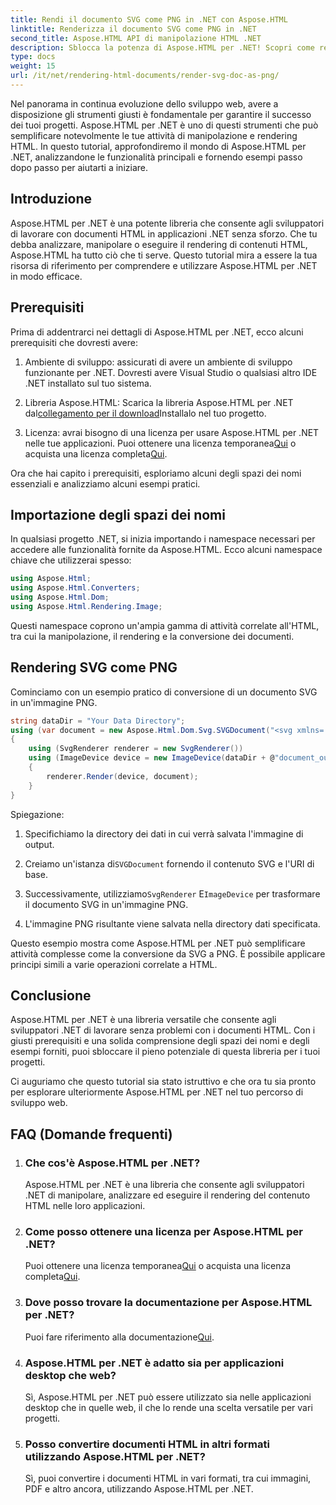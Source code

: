 ```yaml
---
title: Rendi il documento SVG come PNG in .NET con Aspose.HTML
linktitle: Renderizza il documento SVG come PNG in .NET
second_title: Aspose.HTML API di manipolazione HTML .NET
description: Sblocca la potenza di Aspose.HTML per .NET! Scopri come rendere SVG Doc come PNG senza sforzo. Immergiti in esempi passo dopo passo e FAQ. Inizia subito!
type: docs
weight: 15
url: /it/net/rendering-html-documents/render-svg-doc-as-png/
---
```


Nel panorama in continua evoluzione dello sviluppo web, avere a disposizione gli strumenti giusti è fondamentale per garantire il successo dei tuoi progetti. Aspose.HTML per .NET è uno di questi strumenti che può semplificare notevolmente le tue attività di manipolazione e rendering HTML. In questo tutorial, approfondiremo il mondo di Aspose.HTML per .NET, analizzandone le funzionalità principali e fornendo esempi passo dopo passo per aiutarti a iniziare.

## Introduzione

Aspose.HTML per .NET è una potente libreria che consente agli sviluppatori di lavorare con documenti HTML in applicazioni .NET senza sforzo. Che tu debba analizzare, manipolare o eseguire il rendering di contenuti HTML, Aspose.HTML ha tutto ciò che ti serve. Questo tutorial mira a essere la tua risorsa di riferimento per comprendere e utilizzare Aspose.HTML per .NET in modo efficace.

## Prerequisiti

Prima di addentrarci nei dettagli di Aspose.HTML per .NET, ecco alcuni prerequisiti che dovresti avere:

1. Ambiente di sviluppo: assicurati di avere un ambiente di sviluppo funzionante per .NET. Dovresti avere Visual Studio o qualsiasi altro IDE .NET installato sul tuo sistema.

2.  Libreria Aspose.HTML: Scarica la libreria Aspose.HTML per .NET dal[collegamento per il download](https://releases.aspose.com/html/net/)Installalo nel tuo progetto.

3.  Licenza: avrai bisogno di una licenza per usare Aspose.HTML per .NET nelle tue applicazioni. Puoi ottenere una licenza temporanea[Qui](https://purchase.aspose.com/temporary-license/) o acquista una licenza completa[Qui](https://purchase.aspose.com/buy).

Ora che hai capito i prerequisiti, esploriamo alcuni degli spazi dei nomi essenziali e analizziamo alcuni esempi pratici.

## Importazione degli spazi dei nomi

In qualsiasi progetto .NET, si inizia importando i namespace necessari per accedere alle funzionalità fornite da Aspose.HTML. Ecco alcuni namespace chiave che utilizzerai spesso:

```csharp
using Aspose.Html;
using Aspose.Html.Converters;
using Aspose.Html.Dom;
using Aspose.Html.Rendering.Image;
```

Questi namespace coprono un'ampia gamma di attività correlate all'HTML, tra cui la manipolazione, il rendering e la conversione dei documenti.

## Rendering SVG come PNG

Cominciamo con un esempio pratico di conversione di un documento SVG in un'immagine PNG.

```csharp
string dataDir = "Your Data Directory";
using (var document = new Aspose.Html.Dom.Svg.SVGDocument("<svg xmlns='http://www.w3.org/2000/svg'><circle cx='50' cy='50' r='40'/></svg>", @"c:\work\"))
{
    using (SvgRenderer renderer = new SvgRenderer())
    using (ImageDevice device = new ImageDevice(dataDir + @"document_out.png"))
    {
        renderer.Render(device, document);
    }
}
```

Spiegazione:

1. Specifichiamo la directory dei dati in cui verrà salvata l'immagine di output.

2.  Creiamo un'istanza di`SVGDocument` fornendo il contenuto SVG e l'URI di base.

3.  Successivamente, utilizziamo`SvgRenderer` E`ImageDevice` per trasformare il documento SVG in un'immagine PNG.

4. L'immagine PNG risultante viene salvata nella directory dati specificata.

Questo esempio mostra come Aspose.HTML per .NET può semplificare attività complesse come la conversione da SVG a PNG. È possibile applicare principi simili a varie operazioni correlate a HTML.

## Conclusione

Aspose.HTML per .NET è una libreria versatile che consente agli sviluppatori .NET di lavorare senza problemi con i documenti HTML. Con i giusti prerequisiti e una solida comprensione degli spazi dei nomi e degli esempi forniti, puoi sbloccare il pieno potenziale di questa libreria per i tuoi progetti.

Ci auguriamo che questo tutorial sia stato istruttivo e che ora tu sia pronto per esplorare ulteriormente Aspose.HTML per .NET nel tuo percorso di sviluppo web.

## FAQ (Domande frequenti)

1. ### Che cos'è Aspose.HTML per .NET?
   Aspose.HTML per .NET è una libreria che consente agli sviluppatori .NET di manipolare, analizzare ed eseguire il rendering del contenuto HTML nelle loro applicazioni.

2. ### Come posso ottenere una licenza per Aspose.HTML per .NET?
    Puoi ottenere una licenza temporanea[Qui](https://purchase.aspose.com/temporary-license/) o acquista una licenza completa[Qui](https://purchase.aspose.com/buy).

3. ### Dove posso trovare la documentazione per Aspose.HTML per .NET?
    Puoi fare riferimento alla documentazione[Qui](https://reference.aspose.com/html/net/).

4. ### Aspose.HTML per .NET è adatto sia per applicazioni desktop che web?
   Sì, Aspose.HTML per .NET può essere utilizzato sia nelle applicazioni desktop che in quelle web, il che lo rende una scelta versatile per vari progetti.

5. ### Posso convertire documenti HTML in altri formati utilizzando Aspose.HTML per .NET?
   Sì, puoi convertire i documenti HTML in vari formati, tra cui immagini, PDF e altro ancora, utilizzando Aspose.HTML per .NET.
